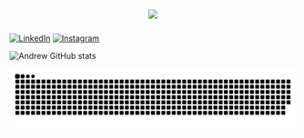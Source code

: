 <!-- Centered heading with typing animation -->
<h1 align="center">
    <!-- Dynamically generated image that simulates typing text -->
    <img src="https://readme-typing-svg.herokuapp.com/?font=Righteous&size=35&color=e23c81&center=true&vCenter=true&width=600&height=70&duration=7000&lines=Olá!+👋;+Sou+Andrew+Cerqueira+Martins!;" />
</h1>

<!-- Button linking to the LinkedIn profile -->
<!-- Button linking to the Instagram profile -->
[![LinkedIn](https://img.shields.io/badge/LinkedIn-0077B5?style=for-the-badge&logo=linkedin&logoColor=white)](https://www.linkedin.com/in/andrewcerqueira)
[![Instagram](https://img.shields.io/badge/Instagram-E4405F?style=for-the-badge&logo=instagram&logoColor=white)](https://www.instagram.com/andy.martins/)

<!-- Section displaying GitHub stats for the user -->
![Andrew GitHub stats](https://github-readme-stats.vercel.app/api?username=Andy-Martins&show_icons=true&theme=radical)

<!-- Animation of a snake "eating" the GitHub commits -->
![snake gif](https://github.com/Andy-Martins/Andy-Martins/blob/output/grid-snake-custom.svg)
